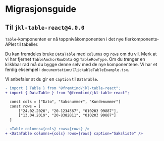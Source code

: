 # Migrasjonsguide

## Til `jkl-table-react@4.0.0`

`Table`-komponenten er nå toppnivåkomponenten i det nye flerkomponents-APIet til tabeller.

Du kan fremdeles bruke `DataTable` med `columns` og `rows` om du vil. Merk at vi har fjernet `TableAnchorRowData` og `TableRowType`. Om du trenger en klikkbar rad må du bygge denne
selv med de nye komponentene. Vi har et ferdig eksempel i `documentation/ClickableTableExample.tsx`.

Vi anbefaler at du gir en `caption` til `DataTable`.

```diff
- import { Table } from "@fremtind/jkl-table-react";
+ import { DataTable } from "@fremtind/jkl-table-react";

  const cols = ["Dato", "Saksnummer", "Kundenummer"]
  const rows = [
      ["24.02.2020", "20-1234567", "010203 99887"],
      ["13.04.2019", "20-8382811", "010203 99887"]
  ]

- <Table columns={cols} rows={rows} />
+ <DataTable columns={cols} rows={rows} caption="Saksliste" />
```
